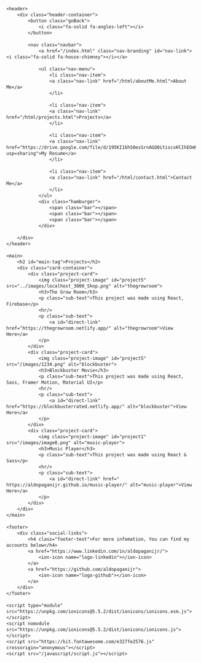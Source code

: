 <!DOCTYPE html>
<html lang="en">
    
<head>
    <meta charset="UTF-8">
    <meta http-equiv="X-UA-Compatible" content="IE=edge">
    <link href="https://fonts.googleapis.com/css2?family=Bebas+Neue&display=swap" rel="stylesheet">
    <link href="https://fonts.googleapis.com/css2?family=Poppins:ital,wght@1,200&display=swap" rel="stylesheet">
    <meta name="viewport" content="width=device-width, initial-scale=1.0">
    <title>Contact Me</title>
    <link rel="stylesheet" text="text/css" href="/css/projects.css"/>
</head>

<body>

    <header>
        <div class="header-container">
            <button class="goBack">
                <i class="fa-solid fa-angles-left"></i>
            </button>

            <nav class="navbar">
                <a href="/index.html" class="nav-branding" id="nav-link"><i class="fa-solid fa-house-chimney"></i></a>

                <ul class="nav-menu">
                    <li class="nav-item">
                    <a class="nav-link" href="/html/aboutMe.html">About Me</a>
                    </li>

                    <li class="nav-item">
                    <a class="nav-link" href="/html/projects.html">Projects</a>
                    </li>

                    <li class="nav-item">
                    <a class="nav-link" href="https://drive.google.com/file/d/195KI1bhS0esSrnAGQ0itiscxHlIhEOmR/view?usp=sharing">My Resume</a>
                    </li>

                    <li class="nav-item">
                    <a class="nav-link" href="/html/contact.html">Contact Me</a>
                    </li>
                </ul>
                <div class="hamburger">
                    <span class="bar"></span>
                    <span class="bar"></span>
                    <span class="bar"></span>
                </div>
        
        </div>
    </header>
 
    <main>
        <h2 id="main-tag">Projects</h2>
        <div class="card-container">
            <div class="project-card">
                <img class="project-image" id="project5" src="../images/localhost_3000_Shop.png" alt="thegrowroom">
                <h3>The Grow Room</h3>
                <p class="sub-text">This project was made using React, Firebase</p>
                <hr/>
                <p class="sub-text">
                    <a id="direct-link" href="https://thegrowroom.netlify.app/" alt="thegrowroom">View Here</a>
                </p>
            </div>
            <div class="project-card">
                <img class="project-image" id="project5" src="/images/1234.png" alt="blockbuster">
                <h3>Blockbuster Movie</h3>
                <p class="sub-text">This project was made using React, Sass, Framer Motion, Material UI</p>
                <hr/>
                <p class="sub-text">
                    <a id="direct-link" href="https://blockbusterrated.netlify.app/" alt="blockbuster">View Here</a>
                </p>
            </div>
            <div class="project-card">
                <img class="project-image" id="project1" src="/images/image8.png" alt="music-player">
                <h3>Music Player</h3>
                <p class="sub-text">This project was made using React & Sass</p>
                <hr/>
                <p class="sub-text">
                    <a id="direct-link" href=" https://aldopaganijr.github.io/music-player/" alt="music-player">View Here</a>
                </p>
            </div>
        </div>
    </main>

    <footer>
        <div class="social-links">
            <h4 class="footer-text">For more infomation, You can find my accounts below</h4>
            <a href="https://www.linkedin.com/in/aldopaganijr/">
                <ion-icon name="logo-linkedin"></ion-icon>
            </a>
            <a href="https://github.com/aldopaganijr">
                <ion-icon name="logo-github"></ion-icon>
            </a>
        </div>
    </footer>

    <script type="module" src="https://unpkg.com/ionicons@5.5.2/dist/ionicons/ionicons.esm.js"></script>
    <script nomodule src="https://unpkg.com/ionicons@5.5.2/dist/ionicons/ionicons.js"></script>
    <script src="https://kit.fontawesome.com/e327fe2576.js" crossorigin="anonymous"></script>
    <script src="/javascript/script.js"></script>  
</body>

</html>
